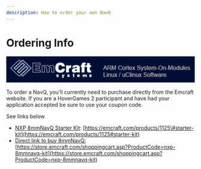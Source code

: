 ```yaml
---
description: How to order your own NavQ
---
```


# Ordering Info

![](.gitbook/assets/image%20%2845%29.png)

To order a NavQ, you'll currently need to purchase directly from the Emcraft website. If you are a HoverGames 2 participant and have had your application accepted be sure to use your coupon code.  
  
See links below

* [NXP 8mmNavQ Starter Kit](https://emcraft.com/products/1125#starter-kit): [https://emcraft.com/products/1125\#starter-kit](https://emcraft.com/products/1125#starter-kit)
* [Direct link to buy 8mmNavQ: ](https://store.emcraft.com/shoppingcart.asp?ProductCode=nxp-8mmnavq-kit)[https://store.emcraft.com/shoppingcart.asp?ProductCode=nxp-8mmnavq-kit](https://store.emcraft.com/shoppingcart.asp?ProductCode=nxp-8mmnavq-kit)

